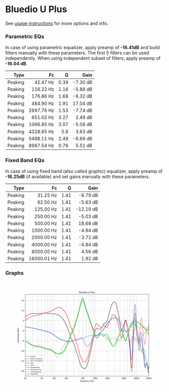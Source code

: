 # Bluedio U Plus
See [usage instructions](https://github.com/jaakkopasanen/AutoEq#usage) for more options and info.

### Parametric EQs
In case of using parametric equalizer, apply preamp of **-16.41dB** and build filters manually
with these parameters. The first 5 filters can be used independently.
When using independent subset of filters, apply preamp of **-16.04 dB**.

| Type    | Fc         |    Q | Gain     |
|--------:|-----------:|-----:|---------:|
| Peaking | 42.47 Hz   | 0.39 | -7.30 dB |
| Peaking | 116.22 Hz  | 1.16 | -5.88 dB |
| Peaking | 176.86 Hz  | 1.68 | -6.32 dB |
| Peaking | 484.90 Hz  | 1.91 | 17.04 dB |
| Peaking | 2697.76 Hz | 1.53 | -7.74 dB |
| Peaking | 651.02 Hz  | 3.27 | 2.49 dB  |
| Peaking | 1066.85 Hz | 3.07 | -5.08 dB |
| Peaking | 4328.65 Hz | 5.8  | 3.63 dB  |
| Peaking | 5498.11 Hz | 2.49 | -6.88 dB |
| Peaking | 8987.54 Hz | 0.78 | 5.51 dB  |

### Fixed Band EQs
In case of using fixed band (also called graphic) equalizer, apply preamp of **-16.25dB**
(if available) and set gains manually with these parameters.

| Type    | Fc          |    Q | Gain      |
|--------:|------------:|-----:|----------:|
| Peaking | 31.25 Hz    | 1.41 | -6.79 dB  |
| Peaking | 62.50 Hz    | 1.41 | -5.63 dB  |
| Peaking | 125.00 Hz   | 1.41 | -12.19 dB |
| Peaking | 250.00 Hz   | 1.41 | -5.03 dB  |
| Peaking | 500.00 Hz   | 1.41 | 18.68 dB  |
| Peaking | 1000.00 Hz  | 1.41 | -4.94 dB  |
| Peaking | 2000.00 Hz  | 1.41 | -3.72 dB  |
| Peaking | 4000.00 Hz  | 1.41 | -4.84 dB  |
| Peaking | 8000.00 Hz  | 1.41 | 4.56 dB   |
| Peaking | 16000.01 Hz | 1.41 | 1.92 dB   |

### Graphs
![](./Bluedio%20U%20Plus.png)